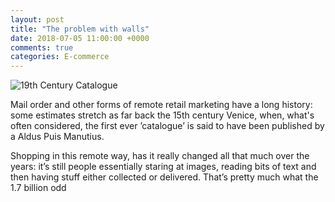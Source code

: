 ```yaml
---
layout: post
title: "The problem with walls"
date: 2018-07-05 11:00:00 +0000
comments: true
categories: E-commerce 
---
```

![19th Century Catalogue](https://i.pinimg.com/originals/4a/1e/7a/4a1e7a9f83be13d470cf8ebf5b854e35.jpg)

Mail order and other forms of remote retail marketing have a long history: some estimates stretch as far back the 15th century Venice, when, what's often considered, the first ever ’catalogue’ is said to have been published by a Aldus Puis Manutius.

Shopping in this remote way, has it really changed all that much over the years: it’s still people essentially staring at images, reading bits of text and then having stuff either collected or delivered. That’s pretty much what the 1.7 billion odd 







